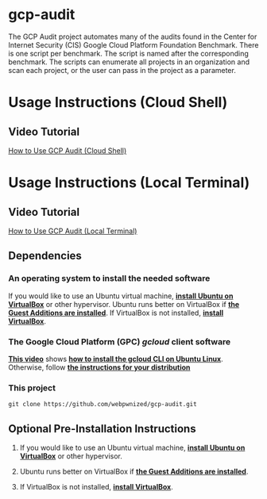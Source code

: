 # gcp-audit

The GCP Audit project automates many of the audits found in the Center for Internet Security (CIS) Google Cloud Platform Foundation Benchmark. There is one script per benchmark. The script is named after the corresponding benchmark. The scripts can enumerate all projects in an organization and scan each project, or the user can pass in the project as a parameter.

# Usage Instructions (Cloud Shell)

## Video Tutorial

[How to Use GCP Audit (Cloud Shell)](https://www.youtube.com/watch?v=-3GKp9kEcwY)

# Usage Instructions (Local Terminal)

## Video Tutorial

[How to Use GCP Audit (Local Terminal)](https://www.youtube.com/watch?v=cnkr_gF7Erg)

## Dependencies

### An operating system to install the needed software

If you would like to use an Ubuntu virtual machine, [**install Ubuntu on VirtualBox**](https://www.youtube.com/watch?v=Cazzls2sZVk) or other hypervisor. Ubuntu runs better on VirtualBox if [**the Guest Additions are installed**](https://www.youtube.com/watch?v=8VCeFRwRmRU). If VirtualBox is not installed, [**install VirtualBox**](https://www.youtube.com/watch?v=61GhP8DsQMw).

### The Google Cloud Platform (GPC) *gcloud* client software

[**This video**](https://www.youtube.com/watch?v=04GONi_U6zU) shows [**how to install the gcloud CLI on Ubuntu Linux**](https://www.youtube.com/watch?v=04GONi_U6zU). Otherwise, follow [**the instructions for your distribution**](https://cloud.google.com/sdk/docs/install#linux)

### This project

`git clone https://github.com/webpwnized/gcp-audit.git`

## Optional Pre-Installation Instructions

1. If you would like to use an Ubuntu virtual machine, [**install Ubuntu on VirtualBox**](https://www.youtube.com/watch?v=Cazzls2sZVk) or other hypervisor. 

2. Ubuntu runs better on VirtualBox if [**the Guest Additions are installed**](https://www.youtube.com/watch?v=AuJGvJoMrgQ). 

3. If VirtualBox is not installed, [**install VirtualBox**](https://www.youtube.com/watch?v=61GhP8DsQMw).


